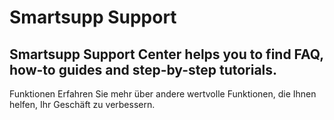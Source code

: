 # Smartsupp Support
## Smartsupp Support Center helps you to find FAQ, how-to guides and step-by-step tutorials.
Funktionen 
Erfahren Sie mehr über andere wertvolle Funktionen, die Ihnen helfen, Ihr Geschäft zu verbessern.

